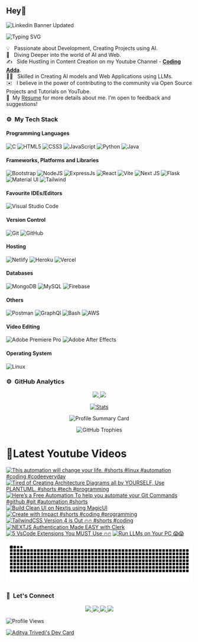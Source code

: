 ## Hey👋
![Linkedin Banner Updated](https://github.com/Yuvadi29/Yuvadi29/assets/80524895/64e39555-2b44-48be-a6b2-1a2a13c285be)


![Typing SVG](https://readme-typing-svg.herokuapp.com?font=comfortaa&color=ffffff&size=24&width=500&lines=🚀Software-Developer;🎙️Podcaster;📷Content-Creator;🎤Speaker;👋Nice+to+meet+you...)

💡 &nbsp; Passionate about Development, Creating Projects using AI.\
🧠 &nbsp; Diving Deeper into the world of AI and Web.\
✍️ &nbsp; Side Hustling in Content Creation on my Youtube Channel - **[Coding Adda](https://www.youtube.com/@Coding_adda)**.\
🧑‍🏭 &nbsp; Skilled in Creating AI models and Web Applications using LLMs.\
✉️ &nbsp; I believe in the power of contributing to the community via Open Source Projects and Tutorials on YouTube.\
📄 &nbsp;My [Resume](Aditya_Trivedi_CV.pdf) for more details about me. I'm open to feedback and suggestions!

### ⚙️ &nbsp;My Tech Stack
#### Programming Languages 

![C](https://skillicons.dev/icons?i=c)
![HTML5](https://skillicons.dev/icons?i=html)
![CSS3](https://skillicons.dev/icons?i=css)
![JavaScript](https://skillicons.dev/icons?i=js)
![Python](https://skillicons.dev/icons?i=python)
![Java](https://skillicons.dev/icons?i=java)

#### Frameworks, Platforms and Libraries

![Bootstrap](https://skillicons.dev/icons?i=bootstrap)
![NodeJS](https://skillicons.dev/icons?i=nodejs)
![ExpressJs](https://skillicons.dev/icons?i=express)
![React](https://skillicons.dev/icons?i=react)
![Vite](https://skillicons.dev/icons?i=vite)
![Next JS](https://skillicons.dev/icons?i=nextjs)
![Flask](https://skillicons.dev/icons?i=flask)
![Material UI](https://skillicons.dev/icons?i=materialui)
![Tailwind](https://skillicons.dev/icons?i=tailwind)


#### Favourite IDEs/Editors

![Visual Studio Code](https://skillicons.dev/icons?i=vscode)


#### Version Control

![Git](https://skillicons.dev/icons?i=git)
![GitHub](https://skillicons.dev/icons?i=github)

#### Hosting

![Netlify](https://skillicons.dev/icons?i=netlify)
![Heroku](https://skillicons.dev/icons?i=heroku)
![Vercel](https://skillicons.dev/icons?i=vercel)

#### Databases

![MongoDB](https://skillicons.dev/icons?i=mongodb)
![MySQL](https://skillicons.dev/icons?i=mysql)
![Firebase](https://skillicons.dev/icons?i=firebase)

#### Others

![Postman](https://skillicons.dev/icons?i=postman)
![GraphQl](https://skillicons.dev/icons?i=graphql)
![Bash](https://skillicons.dev/icons?i=bash)
![AWS](https://skillicons.dev/icons?i=aws)

#### Video Editing
![Adobe Premiere Pro](https://skillicons.dev/icons?i=pr)
![Adobe After Effects](https://skillicons.dev/icons?i=ae)

#### Operating System

![Linux](https://skillicons.dev/icons?i=linux)

<!--START_SECTION:waka-->
<!--END_SECTION:waka-->

### ⚙️ &nbsp;GitHub Analytics

<p align="center">
  <a href="https://github.com/Yuvadi29">
    <img height="180em" src="https://github-readme-stats-eight-theta.vercel.app/api?username=Yuvadi29&show_icons=true&theme=algolia&include_all_commits=true&count_private=true"/>
    <img height="180em" src="https://github-readme-stats-eight-theta.vercel.app/api/top-langs/?username=Yuvadi29&layout=compact&langs_count=8&theme=algolia"/>
  </a>
</p>

<p align="center">
    <!-- Stats Card -->
    <a href="https://github.com/Yuvadi29">
        <img src="https://github-stats-alpha.vercel.app/api/?username=Yuvadi29&cc=333333&tc=ffffff&ic=4B8BDA" alt="Stats" />
    </a>
</p>


<p align="center">
    <!-- Profile Summary Card -->
    <img src="https://github-profile-summary-cards.vercel.app/api/cards/profile-details?username=Yuvadi29&theme=algolia" alt="Profile Summary Card" />
</p>

<p align="center">
    <!-- Trophy Stats -->
    <img src="https://github-profile-trophy.vercel.app/?username=Yuvadi29&theme=tokyonight" alt="GitHub Trophies" />
</p>


# 📸Latest Youtube Videos
<!-- BEGIN YOUTUBE-CARDS -->
[![This automation will change your life. #shorts #linux #automation #coding #codeeveryday](https://ytcards.demolab.com/?id=anVsuxXIxuY&title=This+automation+will+change+your+life.+%23shorts+%23linux+%23automation+%23coding+%23codeeveryday&lang=en&timestamp=1739463186&background_color=%230d1117&title_color=%23ffffff&stats_color=%23dedede&max_title_lines=1&width=250&border_radius=5 "This automation will change your life. #shorts #linux #automation #coding #codeeveryday")](https://www.youtube.com/watch?v=anVsuxXIxuY)
[![Tired of Creating Architecture Diagrams all by YOURSELF, Use PLANTUML. #shorts #tech #programming](https://ytcards.demolab.com/?id=l5lhvRkouuA&title=Tired+of+Creating+Architecture+Diagrams+all+by+YOURSELF%2C+Use+PLANTUML.+%23shorts+%23tech+%23programming&lang=en&timestamp=1739374253&background_color=%230d1117&title_color=%23ffffff&stats_color=%23dedede&max_title_lines=1&width=250&border_radius=5 "Tired of Creating Architecture Diagrams all by YOURSELF, Use PLANTUML. #shorts #tech #programming")](https://www.youtube.com/watch?v=l5lhvRkouuA)
[![Here’s a Free Automation To help you automate your Git Commands #github #git #automation #shorts](https://ytcards.demolab.com/?id=CYyZv92zNsQ&title=Here%E2%80%99s+a+Free+Automation+To+help+you+automate+your+Git+Commands+%23github+%23git+%23automation+%23shorts&lang=en&timestamp=1739286790&background_color=%230d1117&title_color=%23ffffff&stats_color=%23dedede&max_title_lines=1&width=250&border_radius=5 "Here’s a Free Automation To help you automate your Git Commands #github #git #automation #shorts")](https://www.youtube.com/watch?v=CYyZv92zNsQ)
[![Build Clean UI on Nextjs using MagicUI](https://ytcards.demolab.com/?id=gpQY6wxnSi4&title=Build+Clean+UI+on+Nextjs+using+MagicUI&lang=en&timestamp=1739251827&background_color=%230d1117&title_color=%23ffffff&stats_color=%23dedede&max_title_lines=1&width=250&border_radius=5 "Build Clean UI on Nextjs using MagicUI")](https://www.youtube.com/watch?v=gpQY6wxnSi4)
[![Create with Impact  #shorts #coding #programming](https://ytcards.demolab.com/?id=WDZqrWXqkPc&title=Create+with+Impact++%23shorts+%23coding+%23programming&lang=en&timestamp=1739197815&background_color=%230d1117&title_color=%23ffffff&stats_color=%23dedede&max_title_lines=1&width=250&border_radius=5 "Create with Impact  #shorts #coding #programming")](https://www.youtube.com/watch?v=WDZqrWXqkPc)
[![TailwindCSS Version 4 is Out 🔥🔥 #shorts #coding](https://ytcards.demolab.com/?id=FuQuhZmAhN4&title=TailwindCSS+Version+4+is+Out+%F0%9F%94%A5%F0%9F%94%A5+%23shorts+%23coding&lang=en&timestamp=1738938616&background_color=%230d1117&title_color=%23ffffff&stats_color=%23dedede&max_title_lines=1&width=250&border_radius=5 "TailwindCSS Version 4 is Out 🔥🔥 #shorts #coding")](https://www.youtube.com/watch?v=FuQuhZmAhN4)
[![NEXTJS Authentication Made EASY with Clerk](https://ytcards.demolab.com/?id=3sLWGOCk2Qo&title=NEXTJS+Authentication+Made+EASY+with+Clerk&lang=en&timestamp=1738906201&background_color=%230d1117&title_color=%23ffffff&stats_color=%23dedede&max_title_lines=1&width=250&border_radius=5 "NEXTJS Authentication Made EASY with Clerk")](https://www.youtube.com/watch?v=3sLWGOCk2Qo)
[![5 VsCode Extensions You MUST Use 🔥🔥](https://ytcards.demolab.com/?id=cVXEuo4Pz5s&title=5+VsCode+Extensions+You+MUST+Use+%F0%9F%94%A5%F0%9F%94%A5&lang=en&timestamp=1738852218&background_color=%230d1117&title_color=%23ffffff&stats_color=%23dedede&max_title_lines=1&width=250&border_radius=5 "5 VsCode Extensions You MUST Use 🔥🔥")](https://www.youtube.com/watch?v=cVXEuo4Pz5s)
[![Run LLMs on Your PC 😱😱](https://ytcards.demolab.com/?id=aRn2WeD5Heg&title=Run+LLMs+on+Your+PC+%F0%9F%98%B1%F0%9F%98%B1&lang=en&timestamp=1738765801&background_color=%230d1117&title_color=%23ffffff&stats_color=%23dedede&max_title_lines=1&width=250&border_radius=5 "Run LLMs on Your PC 😱😱")](https://www.youtube.com/watch?v=aRn2WeD5Heg)
<!-- END YOUTUBE-CARDS -->

<img src="https://raw.githubusercontent.com/Yuvadi29/Yuvadi29/output/snake.svg" alt="Snake animation" />

###

### 👋 &nbsp;Let's Connect
<p align="center">
  <a href="https://www.linkedin.com/in/adityat1702/">
        <img
            height="25"
            src="https://img.shields.io/badge/linkedin-%230077B5.svg?style=for-the-badge&logo=linkedin&logoColor=white"
        />
  </a>
  <a href="mailto:letstalkaditya@gmail.com">
        <img
            height="25"
            src="https://img.shields.io/badge/Gmail-D14836?style=for-the-badge&logo=gmail&logoColor=white"
        />
  <a href="https://youtube.com/@coding_adda">
    <img
        height="25"
        src="https://img.shields.io/badge/YouTube-red?/-@coding_adda?style=for-the-badge&logo=youtube&logoColor=white"
  </a>
    <a href="https://github.com/Yuvadi29">
        <img
            height="25"
            src="https://img.shields.io/badge/github-%23121011.svg?style=for-the-badge&logo=github&logoColor=white"
        />
    </a>
</p>

![Profile Views](https://komarev.com/ghpvc/?username=Yuvadi29&color=blue&style=flat&label=Profile+Views&base=1000)

<a href="https://app.daily.dev/devadi"><img src="https://api.daily.dev/devcards/v2/E1VtXQx33L0b4y5qw4f9k.png?type=default&r=4xe" width="356" alt="Aditya Trivedi's Dev Card"/></a>

